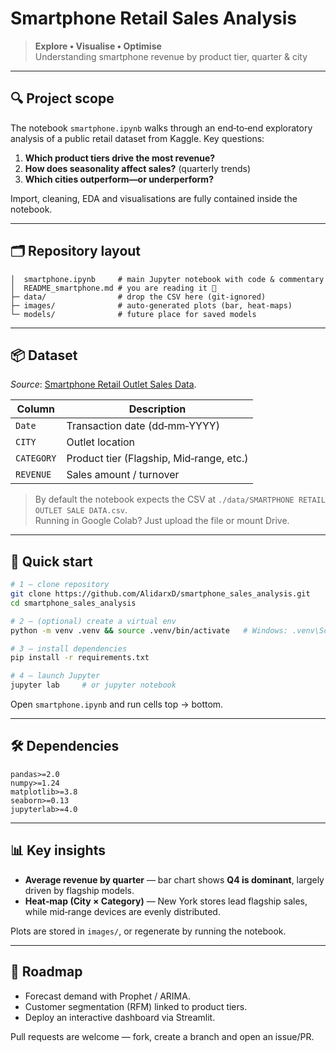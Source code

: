 # Smartphone Retail Sales Analysis

> **Explore • Visualise • Optimise**  
> Understanding smartphone revenue by product tier, quarter & city

---

## 🔍 Project scope
The notebook `smartphone.ipynb` walks through an end‑to‑end exploratory analysis of a public retail dataset from Kaggle. Key questions:

1. **Which product tiers drive the most revenue?**  
2. **How does seasonality affect sales?** (quarterly trends)  
3. **Which cities outperform—or underperform?**  

Import, cleaning, EDA and visualisations are fully contained inside the notebook.

---

## 🗂️ Repository layout
```
│  smartphone.ipynb     # main Jupyter notebook with code & commentary
│  README_smartphone.md # you are reading it 📖
├─ data/                # drop the CSV here (git‑ignored)
├─ images/              # auto‑generated plots (bar, heat‑maps)
└─ models/              # future place for saved models
```

---

## 📦 Dataset
*Source*: [Smartphone Retail Outlet Sales Data](https://www.kaggle.com/datasets/shubham2703/smartphone-retail-outlet-sales-data).

| Column      | Description                                 |
|-------------|---------------------------------------------|
| `Date`      | Transaction date (dd‑mm‑YYYY)               |
| `CITY`      | Outlet location                             |
| `CATEGORY`  | Product tier (Flagship, Mid‑range, etc.)    |
| `REVENUE`   | Sales amount / turnover                     |

> By default the notebook expects the CSV at `./data/SMARTPHONE RETAIL OUTLET SALE DATA.csv`.  
> Running in Google Colab? Just upload the file or mount Drive.

---

## 🚀 Quick start
```bash
# 1 — clone repository
git clone https://github.com/AlidarxD/smartphone_sales_analysis.git
cd smartphone_sales_analysis

# 2 — (optional) create a virtual env
python -m venv .venv && source .venv/bin/activate   # Windows: .venv\Scripts\activate

# 3 — install dependencies
pip install -r requirements.txt

# 4 — launch Jupyter
jupyter lab     # or jupyter notebook
```
Open `smartphone.ipynb` and run cells top → bottom.

---

## 🛠️ Dependencies
```text
pandas>=2.0
numpy>=1.24
matplotlib>=3.8
seaborn>=0.13
jupyterlab>=4.0
```

---

## 📊 Key insights
* **Average revenue by quarter** — bar chart shows **Q4 is dominant**, largely driven by flagship models.
* **Heat‑map (City × Category)** — New York stores lead flagship sales, while mid‑range devices are evenly distributed.

Plots are stored in `images/`, or regenerate by running the notebook.

---

## 🚧 Roadmap
* Forecast demand with Prophet / ARIMA.  
* Customer segmentation (RFM) linked to product tiers.  
* Deploy an interactive dashboard via Streamlit.

Pull requests are welcome — fork, create a branch and open an issue/PR.

